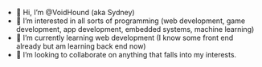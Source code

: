 - 👋 Hi, I’m @VoidHound (aka Sydney)
- 👀 I’m interested in all sorts of programming (web development, game development, app development, embedded systems, machine learning)
- 🌱 I’m currently learning web development (I know some front end already but am learning back end now)
- 💞️ I’m looking to collaborate on anything that falls into my interests. 


<!---
VoidHound/VoidHound is a ✨ special ✨ repository because its `README.md` (this file) appears on your GitHub profile.
You can click the Preview link to take a look at your changes.
--->
